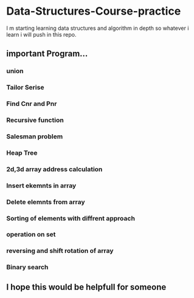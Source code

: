 # Data-Structures-Course-practice
I m starting learning data structures and algorithm in depth so whatever i learn i will 
push in this repo.

## important Program...
### union
### Tailor Serise
### Find Cnr and Pnr
### Recursive function
### Salesman problem
### Heap Tree
### 2d,3d array address calculation
### Insert ekemnts in array 
### Delete elemnts from array
### Sorting of elements with diffrent approach
### operation on set
### reversing and shift rotation of array
### Binary search

## I hope this would  be helpfull for someone 
